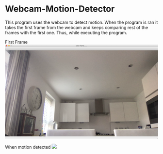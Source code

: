 # Webcam-Motion-Detector

This program uses the webcam to detect motion. When the program is ran it takes the first frame from the webcam and keeps comparing rest of the frames with the first one. Thus, while executing the program.


First Frame
![](firstFrame.png)

When motion detected
![](motion.png)
